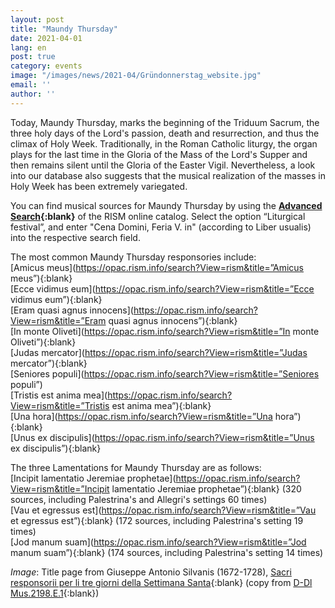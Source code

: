 ```yaml
---
layout: post
title: "Maundy Thursday"
date: 2021-04-01
lang: en
post: true
category: events
image: "/images/news/2021-04/Gründonnerstag_website.jpg"
email: ''
author: ''
---
```


Today, Maundy Thursday, marks the beginning of the Triduum Sacrum, the three holy days of the Lord's passion, death and resurrection, and thus the climax of Holy Week. Traditionally, in the Roman Catholic liturgy, the organ plays for the last time in the Gloria of the Mass of the Lord's Supper and then remains silent until the Gloria of the Easter Vigil. Nevertheless, a look into our database also suggests that the musical realization of the masses in Holy Week has been extremely variegated.

You can find musical sources for Maundy Thursday by using the **[Advanced Search](https://opac.rism.info/metaopac/start.do?View=rism&SearchType=2){:blank}** of the RISM online catalog. Select the option “Liturgical festival”, and enter "Cena Domini, Feria V. in" (according to Liber usualis) into the respective search field.

The most common Maundy Thursday responsories include:\
[Amicus meus](https://opac.rism.info/search?View=rism&title=”Amicus meus”){:blank}\
[Ecce vidimus eum](https://opac.rism.info/search?View=rism&title=”Ecce vidimus eum”){:blank}\
[Eram quasi agnus innocens](https://opac.rism.info/search?View=rism&title=”Eram quasi agnus innocens”){:blank}\
[In monte Oliveti](https://opac.rism.info/search?View=rism&title=”In monte Oliveti”){:blank}\
[Judas mercator](https://opac.rism.info/search?View=rism&title=”Judas mercator”){:blank}\
[Seniores populi](https://opac.rism.info/search?View=rism&title=”Seniores populi”)\
[Tristis est anima mea](https://opac.rism.info/search?View=rism&title=”Tristis est anima mea”){:blank}\
[Una hora](https://opac.rism.info/search?View=rism&title=”Una hora”){:blank}\
[Unus ex discipulis](https://opac.rism.info/search?View=rism&title=”Unus ex discipulis”){:blank}

The three Lamentations for Maundy Thursday are as follows:\
[Incipit lamentatio Jeremiae prophetae](https://opac.rism.info/search?View=rism&title=”Incipit lamentatio Jeremiae prophetae”){:blank} (320 sources, including  Palestrina's and Allegri's settings 60 times)\
[Vau et egressus est](https://opac.rism.info/search?View=rism&title=”Vau et egressus est”){:blank} (172 sources, including Palestrina's setting 19 times)\
[Jod manum suam](https://opac.rism.info/search?View=rism&title=”Jod manum suam”){:blank} (174 sources, including Palestrina's setting 14 times)

_Image_: Title page from Giuseppe Antonio Silvanis (1672-1728), [Sacri responsorii per li tre giorni della Settimana Santa](https://opac.rism.info/search?id=990059801&View=rism){:blank} (copy from [D-Dl Mus.2198.E.1](https://digital.slub-dresden.de/werkansicht/dlf/162074/1/){:blank})
